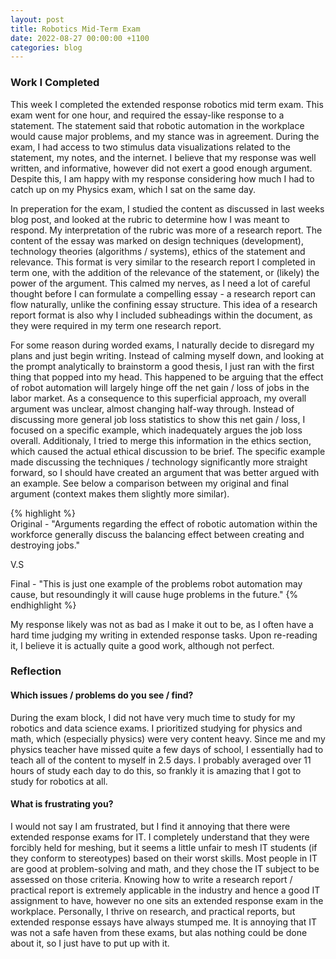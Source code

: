 ```yaml
---
layout: post
title: Robotics Mid-Term Exam
date: 2022-08-27 00:00:00 +1100
categories: blog
---
```


<h3>Work I Completed</h3>

This week I completed the extended response robotics mid term exam. This exam went for one hour, and required the essay-like response to a statement. The statement said that robotic automation in the workplace would cause major problems, and my stance was in agreement. During the exam, I had access to two stimulus data visualizations related to the statement, my notes, and the internet. I believe that my response was well written, and informative, however did not exert a good enough argument. Despite this, I am happy with my response considering how much I had to catch up on my Physics exam, which I sat on the same day.

In preperation for the exam, I studied the content as discussed in last weeks blog post, and looked at the rubric to determine how I was meant to respond. My interpretation of the rubric was more of a research report. The content of the essay was marked on design techniques (development), technology theories (algorithms / systems), ethics of the statement and relevance. This format is very similar to the research report I completed in term one, with the addition of the relevance of the statement, or (likely) the power of the argument. This calmed my nerves, as I need a lot of careful thought before I can formulate a compelling essay - a research report can flow naturally, unlike the confining essay structure. This idea of a research report format is also why I included subheadings within the document, as they were required in my term one research report.

For some reason during worded exams, I naturally decide to disregard my plans and just begin writing. Instead of calming myself down, and looking at the prompt analytically to brainstorm a good thesis, I just ran with the first thing that popped into my head. This happened to be arguing that the effect of robot automation will largely hinge off the net gain / loss of jobs in the labor market. As a consequence to this superficial approach, my overall argument was unclear, almost changing half-way through. Instead of discussing more general job loss statistics to show this net gain / loss, I focused on a specific example, which inadequately argues the job loss overall. Additionaly, I tried to merge this information in the ethics section, which caused the actual ethical discussion to be brief. The specific example made discussing the techniques / technology significantly more straight forward, so I should have created an argument that was better argued with an example. See below a comparison between my original and final argument (context makes them slightly more similar). 
    
{% highlight %}    
Original - "Arguments regarding the effect of robotic automation within the workforce generally discuss the balancing effect between creating and destroying jobs."

V.S

Final - "This is just one example of the problems robot automation may cause, but resoundingly it will cause huge problems in the future."
{% endhighlight %}

My response likely was not as bad as I make it out to be, as I often have a hard time judging my writing in extended response tasks. Upon re-reading it, I believe it is actually quite a good work, although not perfect. 

<h3>Reflection</h3>

<h4>Which issues / problems do you see / find?</h4>

During the exam block, I did not have very much time to study for my robotics and data science exams. I prioritized studying for physics and math, which (especially physics) were very content heavy. Since me and my physics teacher have missed quite a few days of school, I essentially had to teach all of the content to myself in 2.5 days. I probably averaged over 11 hours of study each day to do this, so frankly it is amazing that I got to study for robotics at all. 

<h4>What is frustrating you?</h4>

I would not say I am frustrated, but I find it annoying that there were extended response exams for IT. I completely understand that they were forcibly held for meshing, but it seems a little unfair to mesh IT students (if they conform to stereotypes) based on their worst skills. Most people in IT are good at problem-solving and math, and they chose the IT subject to be assessed on those criteria. Knowing how to write a research report / practical report is extremely applicable in the industry and hence a good IT assignment to have, however no one sits an extended response exam in the workplace. Personally, I thrive on research, and practical reports, but extended response essays have always stumped me. It is annoying that IT was not a safe haven from these exams, but alas nothing could be done about it, so I just have to put up with it. 